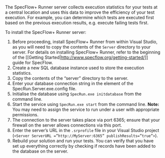 The SpecFlow+ Runner server collects execution statistics for your tests at a central location and uses this data to improve the efficiency of your test execution. For example, you can determine which tests are executed first based on the previous execution results, e.g. execute failing tests first.

To install the SpecFlow+ Runner server:

1. Before proceeding, install SpecFlow+ Runner from within Visual Studio, as you will need to copy the contents of the `Server` directory to your server. For details on installing SpecFlow+ Runner, refer to the beginning of the [[Getting Started|http://www.specflow.org/getting-started/]] guide for SpecFlow.
1. Create a new SQL database instance used to store the execution statistics.
1. Copy the contents of the “server” directory to the server.
1. Enter your database connection string in the <Connection Strings> element of the SpecRun.Server.exe.config file.
1. Initialise the database using `SpecRun.exe initdatabase` from the command line.
1. Start the service using `SpecRun.exe start` from the command line. **Note:** You may need to assign the service to run under a user with appropriate permissions.
1. The connection to the server takes place via port 6365; ensure that your firewall on the server allows connections via this port.
1. Enter the server’s URL in the `.srprofile` file in your Visual Studio project (`<Server ServerURL =”http://MyServer:6365” publishResults=”true”>`).
1. Rebuild your solution and run your tests. You can verify that you have set up everything correctly by checking if records have been added to the database on the server.
